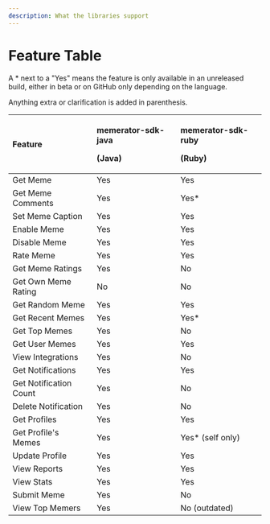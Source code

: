 ```yaml
---
description: What the libraries support
---
```


# Feature Table

A \* next to a "Yes" means the feature is only available in an unreleased build, either in beta or on GitHub only depending on the language.

Anything extra or clarification is added in parenthesis.

<table>
  <thead>
    <tr>
      <th style="text-align:left">Feature</th>
      <th style="text-align:left">
        <p>memerator-sdk-java</p>
        <p>(Java)</p>
      </th>
      <th style="text-align:left">
        <p>memerator-sdk-ruby</p>
        <p>(Ruby)</p>
      </th>
    </tr>
  </thead>
  <tbody>
    <tr>
      <td style="text-align:left">Get Meme</td>
      <td style="text-align:left">Yes</td>
      <td style="text-align:left">Yes</td>
    </tr>
    <tr>
      <td style="text-align:left">Get Meme Comments</td>
      <td style="text-align:left">Yes</td>
      <td style="text-align:left">Yes*</td>
    </tr>
    <tr>
      <td style="text-align:left">Set Meme Caption</td>
      <td style="text-align:left">Yes</td>
      <td style="text-align:left">Yes</td>
    </tr>
    <tr>
      <td style="text-align:left">Enable Meme</td>
      <td style="text-align:left">Yes</td>
      <td style="text-align:left">Yes</td>
    </tr>
    <tr>
      <td style="text-align:left">Disable Meme</td>
      <td style="text-align:left">Yes</td>
      <td style="text-align:left">Yes</td>
    </tr>
    <tr>
      <td style="text-align:left">Rate Meme</td>
      <td style="text-align:left">Yes</td>
      <td style="text-align:left">Yes</td>
    </tr>
    <tr>
      <td style="text-align:left">Get Meme Ratings</td>
      <td style="text-align:left">Yes</td>
      <td style="text-align:left">No</td>
    </tr>
    <tr>
      <td style="text-align:left">Get Own Meme Rating</td>
      <td style="text-align:left">No</td>
      <td style="text-align:left">No</td>
    </tr>
    <tr>
      <td style="text-align:left">Get Random Meme</td>
      <td style="text-align:left">Yes</td>
      <td style="text-align:left">Yes</td>
    </tr>
    <tr>
      <td style="text-align:left">Get Recent Memes</td>
      <td style="text-align:left">Yes</td>
      <td style="text-align:left">Yes*</td>
    </tr>
    <tr>
      <td style="text-align:left">Get Top Memes</td>
      <td style="text-align:left">Yes</td>
      <td style="text-align:left">No</td>
    </tr>
    <tr>
      <td style="text-align:left">Get User Memes</td>
      <td style="text-align:left">Yes</td>
      <td style="text-align:left">Yes</td>
    </tr>
    <tr>
      <td style="text-align:left">View Integrations</td>
      <td style="text-align:left">Yes</td>
      <td style="text-align:left">No</td>
    </tr>
    <tr>
      <td style="text-align:left">Get Notifications</td>
      <td style="text-align:left">Yes</td>
      <td style="text-align:left">Yes</td>
    </tr>
    <tr>
      <td style="text-align:left">Get Notification Count</td>
      <td style="text-align:left">Yes</td>
      <td style="text-align:left">No</td>
    </tr>
    <tr>
      <td style="text-align:left">Delete Notification</td>
      <td style="text-align:left">Yes</td>
      <td style="text-align:left">No</td>
    </tr>
    <tr>
      <td style="text-align:left">Get Profiles</td>
      <td style="text-align:left">Yes</td>
      <td style="text-align:left">Yes</td>
    </tr>
    <tr>
      <td style="text-align:left">Get Profile&apos;s Memes</td>
      <td style="text-align:left">Yes</td>
      <td style="text-align:left">Yes* (self only)</td>
    </tr>
    <tr>
      <td style="text-align:left">Update Profile</td>
      <td style="text-align:left">Yes</td>
      <td style="text-align:left">Yes</td>
    </tr>
    <tr>
      <td style="text-align:left">View Reports</td>
      <td style="text-align:left">Yes</td>
      <td style="text-align:left">Yes</td>
    </tr>
    <tr>
      <td style="text-align:left">View Stats</td>
      <td style="text-align:left">Yes</td>
      <td style="text-align:left">Yes</td>
    </tr>
    <tr>
      <td style="text-align:left">Submit Meme</td>
      <td style="text-align:left">Yes</td>
      <td style="text-align:left">No</td>
    </tr>
    <tr>
      <td style="text-align:left">View Top Memers</td>
      <td style="text-align:left">Yes</td>
      <td style="text-align:left">No (outdated)</td>
    </tr>
  </tbody>
</table>



